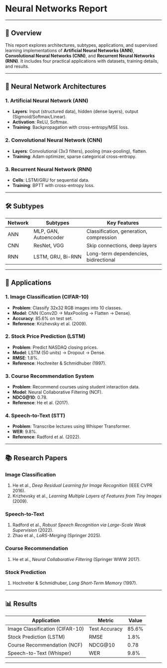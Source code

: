 # Neural Networks Report  
---

## 📖 Overview  
This report explores architectures, subtypes, applications, and supervised learning implementations of **Artificial Neural Networks (ANN)**, **Convolutional Neural Networks (CNN)**, and **Recurrent Neural Networks (RNN)**. It includes four practical applications with datasets, training details, and results.

---

## 🧠 Neural Network Architectures  
### **1. Artificial Neural Network (ANN)**  
- **Layers**: Input (structured data), hidden (dense layers), output (Sigmoid/Softmax/Linear).  
- **Activation**: ReLU, Softmax.  
- **Training**: Backpropagation with cross-entropy/MSE loss.  

### **2. Convolutional Neural Network (CNN)**  
- **Layers**: Convolutional (3x3 filters), pooling (max-pooling), flatten.  
- **Training**: Adam optimizer, sparse categorical cross-entropy.  

### **3. Recurrent Neural Network (RNN)**  
- **Cells**: LSTM/GRU for sequential data.  
- **Training**: BPTT with cross-entropy loss.  

---

## 🛠 Subtypes  
| **Network** | **Subtypes**       | **Key Features**                          |  
|-------------|--------------------|-------------------------------------------|  
| ANN         | MLP, GAN, Autoencoder | Classification, generation, compression  |  
| CNN         | ResNet, VGG        | Skip connections, deep layers            |  
| RNN         | LSTM, GRU, Bi-RNN  | Long-term dependencies, bidirectional    |  

---

## 🚀 Applications  
### **1. Image Classification (CIFAR-10)**  
- **Problem**: Classify 32x32 RGB images into 10 classes.  
- **Model**: CNN (Conv2D → MaxPooling → Flatten → Dense).  
- **Accuracy**: 85.6% on test set.  
- **Reference**: Krizhevsky et al. (2009).  

### **2. Stock Price Prediction (LSTM)**  
- **Problem**: Predict NASDAQ closing prices.  
- **Model**: LSTM (50 units) → Dropout → Dense.  
- **RMSE**: 1.8%.  
- **Reference**: Hochreiter & Schmidhuber (1997).  

### **3. Course Recommendation System**  
- **Problem**: Recommend courses using student interaction data.  
- **Model**: Neural Collaborative Filtering (NCF).  
- **NDCG@10**: 0.78.  
- **Reference**: He et al. (2017).  

### **4. Speech-to-Text (STT)**  
- **Problem**: Transcribe lectures using Whisper Transformer.  
- **WER**: 9.8%.  
- **Reference**: Radford et al. (2022).  

---

## 📚 Research Papers  
### **Image Classification**  
1. He et al., *Deep Residual Learning for Image Recognition* (IEEE CVPR 2016).  
2. Krizhevsky et al., *Learning Multiple Layers of Features from Tiny Images* (2009).  

### **Speech-to-Text**  
1. Radford et al., *Robust Speech Recognition via Large-Scale Weak Supervision* (2022).  
2. Zhao et al., *LoRS-Merging* (Springer 2025).  

### **Course Recommendation**  
1. He et al., *Neural Collaborative Filtering* (Springer WWW 2017).  

### **Stock Prediction**  
1. Hochreiter & Schmidhuber, *Long Short-Term Memory* (1997).  

---

## 📊 Results  
| **Application**               | **Metric**      | **Value** |  
|--------------------------------|-----------------|-----------|  
| Image Classification (CIFAR-10)| Test Accuracy   | 85.6%     |  
| Stock Prediction (LSTM)        | RMSE            | 1.8%      |  
| Course Recommendation (NCF)    | NDCG@10         | 0.78      |  
| Speech-to-Text (Whisper)       | WER             | 9.8%      |  

---

